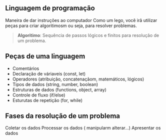 ## Linguagem de programação

Maneira de dar instruções ao computador
Como um lego, você irã utilizar peças para criar algoritimosm ou seja, para resolver problemas.

>  **Algoritimo**: Sequência de passos lógicos e finitos para resolução de um problema.

## Peças de uma linguagem

- Comentários
- Declaração de váriaveis (const, let)
- Operadores (atribuição, concatenaçãom, matemáticos, lógicos)
- Tipos de dados (string, number, boolean)
- Estruturas de dados (functions, object, array)
- Controle de fluxo (if/else)
- Esturutas de repetição (for, while)

## Fases da resolução de um problema

Coletar os dados
Processar os dados ( manipularm alterar...)
Apresentar os dados